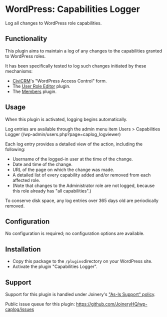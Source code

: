 # WordPress: Capabilities Logger

Log all changes to WordPress role capabilities.

## Functionality

This plugin aims to maintain a log of any changes to the capabilities granted to WordPress roles.

It has been specifically tested to log such changes initiated by these mechanisms:
* [CiviCRM](https://civicrm.org/)'s "WordPress Access Control" form.
* The [User Role Editor](https://wordpress.org/plugins/user-role-editor/) plugin.
* The [Members](https://wordpress.org/plugins/members/) plugin.

## Usage

When this plugin is activated, logging begins automatically.

Log entries are available through the admin menu item Users > Capabilities Logger (/wp-admin/users.php?page=caplog_logviewer)

Each log entry provides a detailed view of the action, including the following:
* Username of the logged-in user at the time of the change.
* Date and time of the change.
* URL of the page on which the change was made.
* A detailed list of every capability added and/or removed from each affected role.
* (Note that changes to the Administrator role are not logged, because this role already has "all capabilities".)

To conserve disk space, any log entries over 365 days old are periodically removed.


## Configuration
No configuration is required; no configuration options are available.

## Installation
* Copy this package to the `/plugins`directory on your WordPress site.
* Activate the plugin "Capabilities Logger".

## Support

Support for this plugin is handled under Joinery's ["As-Is Support" policy](https://joineryhq.com/software-support-levels#as-is-support).

Public issue queue for this plugin: https://github.com/JoineryHQ/wp-caplog/issues